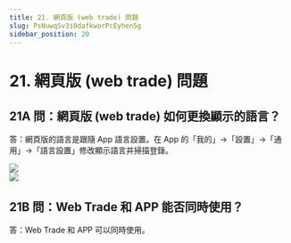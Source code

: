 ```yaml
---
title: 21. 網頁版 (web trade) 問題
slug: PsNuwqSv3i0dafkworPcEyhen5g
sidebar_position: 20
---
```



# 21. 網頁版 (web trade) 問題

## 21A 問：網頁版 (web trade) 如何更換顯示的語言？

答：網頁版的語言是跟隨 App 語言設置。在 App 的「我的」-&gt;「設置」-&gt;「通用」-&gt;「語言設置」修改顯示語言并掃描登錄。

<div class="flex gap-3 columns-2" column-size="2">
<div class="w-[29%]" width-ratio="29">
<img src="/assets/TwbxbaE0Ko5eFWxiSZCcUJ6WnKf.png" src-width="682" src-height="754" align="center"/>
</div>
<div class="w-[70%]" width-ratio="70">
<img src="/assets/IXXJbcmcEoLzHIxTM1ace5XDnCc.png" src-width="2700" src-height="1256" align="center"/>
</div>
</div>

## 21B 問：Web Trade 和 APP 能否同時使用？

答：Web Trade 和 APP 可以同時使用。

